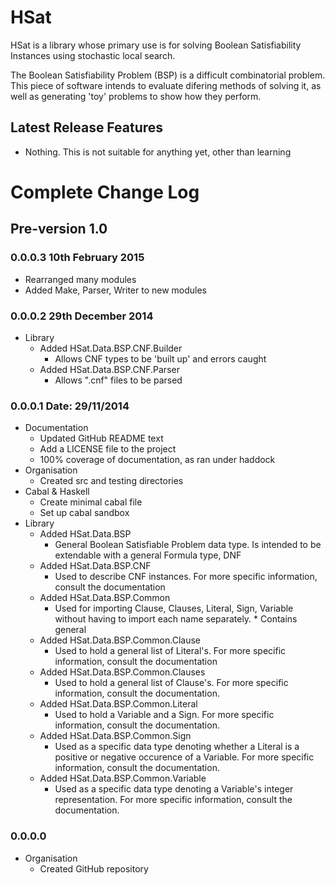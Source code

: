 # HSat

HSat is a library whose primary use is for solving Boolean Satisfiability
Instances using stochastic local search.

The Boolean Satisfiability Problem (BSP) is a difficult combinatorial problem. This piece of software intends to evaluate difering methods of solving it, as well as generating 'toy' problems to show how they perform.

## Latest Release Features

* Nothing. This is not suitable for anything yet, other than learning

# Complete Change Log

## Pre-version 1.0

### 0.0.0.3 10th February 2015
* Rearranged many modules
* Added Make, Parser, Writer to new modules

### 0.0.0.2 29th December 2014

* Library
  * Added HSat.Data.BSP.CNF.Builder
    * Allows CNF types to be 'built up' and errors caught
  * Added HSat.Data.BSP.CNF.Parser
    * Allows ".cnf" files to be parsed


### 0.0.0.1 Date: 29/11/2014

* Documentation
  * Updated GitHub README text
  * Add a LICENSE file to the project
  * 100% coverage of documentation, as ran under haddock
* Organisation
  * Created src and testing directories
* Cabal & Haskell
  * Create minimal cabal file
  * Set up cabal sandbox
* Library
  * Added HSat.Data.BSP
    * General Boolean Satisfiable Problem data type. Is intended to be extendable with a general Formula type, DNF
  * Added HSat.Data.BSP.CNF
    * Used to describe CNF instances. For more specific information, consult the documentation
  * Added HSat.Data.BSP.Common
    * Used for importing Clause, Clauses, Literal, Sign, Variable without having to import each name separately.     * Contains general 
  * Added HSat.Data.BSP.Common.Clause
    * Used to hold a general list of Literal's. For more specific information, consult the documentation
  * Added HSat.Data.BSP.Common.Clauses
    * Used to hold a general list of Clause's. For more specific information, consult the documentation.
  * Added HSat.Data.BSP.Common.Literal
    * Used to hold a Variable and a Sign. For more specific information, consult the documentation.
  * Added HSat.Data.BSP.Common.Sign
    * Used as a specific data type denoting whether a Literal is a positive or negative occurence of a Variable. For more specific information, consult the documentation.
  * Added HSat.Data.BSP.Common.Variable
    * Used as a specific data type denoting a Variable's integer representation. For more specific information, consult the documentation.


### 0.0.0.0

* Organisation
  * Created GitHub repository

